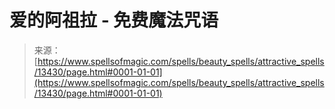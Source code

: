 <!--yml

category: 未分类

date: 2024-06-12 18:51:53

-->

# 爱的阿祖拉 - 免费魔法咒语

> 来源：[https://www.spellsofmagic.com/spells/beauty_spells/attractive_spells/13430/page.html#0001-01-01](https://www.spellsofmagic.com/spells/beauty_spells/attractive_spells/13430/page.html#0001-01-01)

